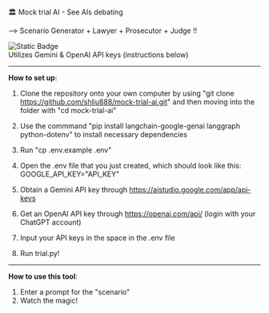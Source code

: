🏛️ Mock trial AI - See AIs debating

--> Scenario Generator + Lawyer + Prosecutor + Judge !!        

![Static Badge](https://img.shields.io/badge/Version-1.1-blue)         
Utilizes Gemini & OpenAI API keys (instructions below)         

---------------------------------------------
**How to set up**:

1. Clone the repository onto your own computer by using "git clone https://github.com/shliu888/mock-trial-ai.git" and then moving into the folder with "cd mock-trial-ai"

2. Use the commmand "pip install langchain-google-genai langgraph python-dotenv" to install necessary dependencies

3. Run "cp .env.example .env"

4. Open the .env file that you just created, which should look like this: GOOGLE_API_KEY="API_KEY"

5. Obtain a Gemini API key through https://aistudio.google.com/app/api-keys       

6. Get an OpenAI API key through https://openai.com/api/ (login with your ChatGPT account)      

7. Input your API keys in the space in the .env file      

8. Run trial.py!     

---------------------------------------------

**How to use this tool**:

1. Enter a prompt for the "scenario"
2. Watch the magic!